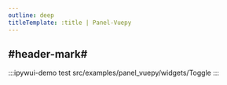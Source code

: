 ```yaml
---
outline: deep
titleTemplate: :title | Panel-Vuepy
---
```


## #header-mark#
:::ipywui-demo test
src/examples/panel_vuepy/widgets/Toggle
:::